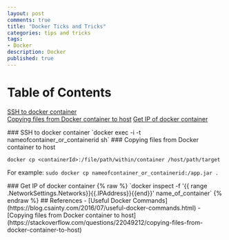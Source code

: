 ```yaml
---
layout: post
comments: true
title: "Docker Ticks and Tricks"
categories: tips and tricks
tags: 
- Docker
description: Docker
published: true
---
```


# Table of Contents 
[SSH to docker container](#ssh_2_docker_container)  
[Copying files from Docker container to host](#copy_files_from_container)
[Get IP of docker container](#get_id_of_container)  

<a name="ssh_2_docker_container"/>
### SSH to docker container
`docker exec -i -t nameofcontainer_or_containerid sh`

<a name="copy_files_from_container"/>
### Copying files from Docker container to host 

`docker cp <containerId>:/file/path/within/container /host/path/target`

For example: 
`sudo docker cp nameofcontainer_or_containerid:/app.jar .`

<a name="get_id_of_container"/>
### Get IP of docker container
{% raw  %}
`docker inspect -f '{{ range .NetworkSettings.Networks}}{{.IPAddress}}{{end}}' name_of_container`
{% endraw %}

<a name="references"/>
## References
- [Useful Docker Commands](https://blog.csainty.com/2016/07/useful-docker-commands.html)
- [Copying files from Docker container to host](https://stackoverflow.com/questions/22049212/copying-files-from-docker-container-to-host)